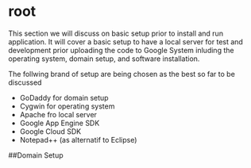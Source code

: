root
====

This section we will discuss on basic setup prior to install and run application.
It will cover a basic setup to have a local server for test and development prior uploading the code to Google System inluding the operating system, domain setup, and software installation.

The follwing brand of setup are being chosen as the best so far to be discussed
* GoDaddy for domain setup
* Cygwin for operating system
* Apache fro local server
* Google App Engine SDK
* Google Cloud SDK
* Notepad++ (as alternatif to Eclipse)

##Domain Setup
